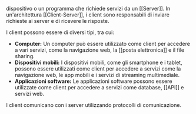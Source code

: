 dispositivo o un programma che richiede servizi da un [[Server]]. In un'architettura [[Client-Server]], i client sono responsabili di inviare richieste ai server e di ricevere le risposte.

I client possono essere di diversi tipi, tra cui:

- **Computer:** Un computer può essere utilizzato come client per accedere a vari servizi, come la navigazione web, la [[posta elettronica]] e il file sharing.
- **Dispositivi mobili:** I dispositivi mobili, come gli smartphone e i tablet, possono essere utilizzati come client per accedere a servizi come la navigazione web, le app mobili e i servizi di streaming multimediale.
- **Applicazioni software:** Le applicazioni software possono essere utilizzate come client per accedere a servizi come database, [[API]] e servizi web.

I client comunicano con i server utilizzando protocolli di comunicazione.